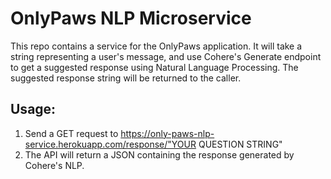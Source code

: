 # OnlyPaws NLP Microservice

This repo contains a service for the OnlyPaws application. It will take a string representing a user's message, and use Cohere's Generate endpoint to get a suggested response using Natural Language Processing. The suggested response string will be returned to the caller. 

## Usage:

1) Send a GET request to https://only-paws-nlp-service.herokuapp.com/response/"YOUR QUESTION STRING"
2) The API will return a JSON containing the response generated by Cohere's NLP.
